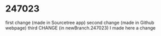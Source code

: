 # 247023
first change (made in Sourcetree app)
second change (made in Github webpage)
third CHANGE (in newBranch.247023)
I made here a change